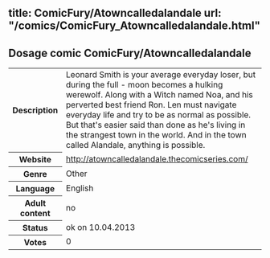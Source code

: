 title: ComicFury/Atowncalledalandale
url: "/comics/ComicFury_Atowncalledalandale.html"
---
Dosage comic ComicFury/Atowncalledalandale
-----------------------------------------

<table class="comicinfo">
<tr>
<th>Description</th><td>Leonard Smith is your average everyday loser, but during the full - moon becomes a hulking werewolf. Along with a Witch named Noa, and his perverted best friend Ron. Len must navigate everyday life and try to be as normal as possible. But that's easier said than done as he's living in the strangest town in the world. And in the town called Alandale, anything is possible.</td>
</tr>
<tr>
<th>Website</th><td><a href="http://atowncalledalandale.thecomicseries.com/">http://atowncalledalandale.thecomicseries.com/</a></td>
</tr>
<tr>
<th>Genre</th><td>Other</td>
</tr>
<tr>
<th>Language</th><td>English</td>
</tr>
<tr>
<th>Adult content</th><td>no</td>
</tr>
<tr>
<th>Status</th><td>ok on 10.04.2013</td>
</tr>
<tr>
<th>Votes</th><td>0</div></td>
</tr>
</table>
